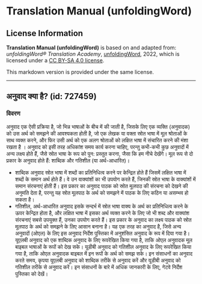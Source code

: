 # Translation Manual (unfoldingWord)

## License Information

**Translation Manual (unfoldingWord)** is based on and adapted from: _unfoldingWord® Translation Academy_, [unfoldingWord](https://unfoldingword.org/utw), 2022, which is licensed under a [CC BY-SA 4.0 license](https://creativecommons.org/licenses/by-sa/4.0/legalcode.en).

This markdown version is provided under the same license.



--------------------------------

## अनुवाद क्या है? (id: 727459)

### विवरण

अनुवाद एक ऐसी प्रक्रिया है, जो भिन्न भाषाओं के बीच में की जाती है, जिसके लिए एक व्यक्ति (अनुवादक) को उस अर्थ को समझने की आवश्यकता होती है, जो एक लेखक या वक्ता स्रोत भाषा में मूल श्रोताओं के साथ व्यक्त करने, और फिर उसी अर्थ को एक अलग श्रोताओं को लक्षित भाषा में संचारित करने की मंशा रखता है । अनुवाद को इसी तरह अधिकांश समय कार्य करना चाहिए, परन्तु कभी\-कभी कुछ अनुवादों में अन्य लक्ष्य होते हैं, जैसे स्रोत भाषा के रूप को पुन: प्रस्तुत करना, जैसा कि हम नीचे देखेंगे। मूल रूप से दो प्रकार के अनुवाद होते हैं: शाब्दिक और गतिशील (या अर्थ\-आधारित)।

* शाब्दिक अनुवाद स्रोत भाषा में शब्दों का प्रतिनिधित्व करने पर केन्द्रित होते हैं जिसमें लक्षित भाषा में शब्दों के समान अर्थ होते हैं। वे उन वाक्यांशों का भी उपयोग करते हैं, जिनकी स्रोत भाषा के वाक्यांशों में समान संरचनाएं होती हैं। इस प्रकार का अनुवाद पाठक को स्रोत मूलपाठ की संरचना को देखने की अनुमति देता है, परन्तु यह स्रोत मूलपाठ के अर्थ को समझने में पाठक के लिए कठिन या असम्भव हो सकता है।
* गतिशील, अर्थ\-आधारित अनुवाद इसके सन्दर्भ में स्रोत भाषा वाक्य के अर्थ का प्रतिनिधित्व करने के ऊपर केन्द्रित होता है, और लक्षित भाषा में इसका अर्थ व्यक्त करने के लिए जो भी शब्द और वाक्यांश संरचनाएं सबसे उपयुक्त हैं, उनका उपयोग करते हैं। इस प्रकार के अनुवाद का लक्ष्य पाठक को स्रोत मूलपाठ के अर्थ को समझने के लिए आसान बनाना है। यह एक तरह का अनुवाद है, जिसे अन्य अनुवादों (ओएल) के लिए इस अनुवाद निर्देश पुस्तिका में अनुशंसित अनुवाद के रूप में दिया गया है। यूएलबी अनुवाद को एक शाब्दिक अनुवाद के लिए रूपरेखित किया गया है, ताकि ओएल अनुवादक मूल बाइबल भाषाओं के रूपों को देख सके। यूडीबी अनुवाद को गतिशील अनुवाद के लिए रूपरेखित किया गया है, ताकि ओएल अनुवादक बाइबल में इन रूपों के अर्थ को समझ सके। इन संसाधनों का अनुवाद करते समय, कृपया यूएलबी अनुवाद को शाब्दिक तरीके से अनुवाद करें और यूडीबी अनुवाद को गतिशील तरीके से अनुवाद करें। इन संसाधनों के बारे में अधिक जानकारी के लिए, गेटवे निर्देश पुस्तिका को देखें।


